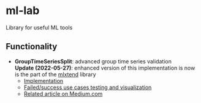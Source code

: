 # ml-lab
Library for useful ML tools

## Functionality
- **GroupTimeSeriesSplit**: advanced group time series validation  
    **Update (2022-05-27)**: enhanced version of this implementation is now is the part of the [mlxtend](https://github.com/rasbt/mlxtend) library  
    - [Implementation](ml_lab/model_selection.py)
    - [Failed/success use cases testing and visualization](notebooks/GroupTimeSeriesSplit.ipynb)
    - [Related article on Medium.com](https://medium.com/@labdmitriy/advanced-group-time-series-validation-bb00d4a74bcc)  
     
